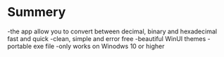 # Summery 
-the app allow you to convert between decimal, binary and hexadecimal fast and quick 
-clean, simple and error free
-beautiful WinUI themes 
-portable exe file 
-only works on Winodws 10 or higher
